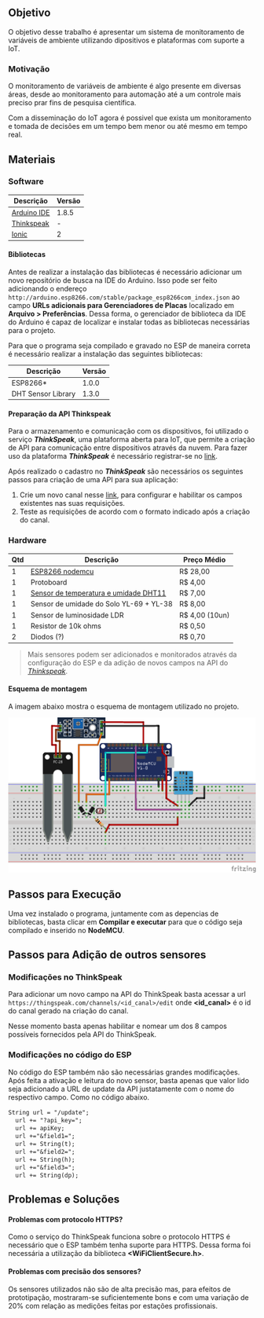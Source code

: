 ## Objetivo

O objetivo desse trabalho é apresentar um sistema de monitoramento de variáveis de ambiente utilizando dipositivos e plataformas com suporte a IoT.

### Motivação

O monitoramento de variáveis de ambiente é algo presente em diversas áreas, desde ao monitoramento para automação até a um controle mais preciso prar fins de pesquisa científica.

Com a disseminação do IoT agora é possivel que exista um monitoramento e tomada de decisões em um tempo bem menor ou até mesmo em tempo real. 

## Materiais

### Software

Descrição | Versão
------------ | -------------
[Arduino IDE](https://www.arduino.cc/)  |   1.8.5
[Thinkspeak](https://thingspeak.com/)   |   -
[Ionic](https://ionicframework.com/)    |   2 

#### Bibliotecas

Antes de realizar a instalação das bibliotecas é necessário adicionar um novo repositório de busca na IDE do Arduino. Isso pode ser feito adicionando o endereço `http://arduino.esp8266.com/stable/package_esp8266com_index.json` ao campo **URLs adicionais para Gerenciadores de Placas** localizado em **Arquivo > Preferências**. Dessa forma, o gerenciador de biblioteca da IDE do Arduino é capaz de localizar e instalar todas as bibliotecas necessárias para o projeto.

Para que o programa seja compilado e gravado no ESP de maneira correta é necessário realizar a instalação das seguintes bibliotecas:

Descrição | Versão
------------ | -------------
ESP8266*  |   1.0.0
DHT Sensor Library | 1.3.0

#### Preparação da API Thinkspeak

Para o armazenamento e comunicação com os dispositivos, foi utilizado o serviço ***ThinkSpeak***, uma plataforma aberta para IoT, que permite a criação de API para comunicação entre dispositivos através da nuvem. Para fazer uso da plataforma ***ThinkSpeak*** é necessário registrar-se no [link](https://thingspeak.com).

Após realizado o cadastro no ***ThinkSpeak*** são necessários os seguintes passos para criação de uma API para sua aplicação:

1. Crie um novo canal nesse [link](https://thingspeak.com/channels), para configurar e habilitar os campos existentes nas suas requisições.
2. Teste as requisições de acordo com o formato indicado após a criação do canal.

### Hardware

Qtd | Descrição | Preço Médio
------------ | ------------- | -------------
1   |   [ESP8266 nodemcu](https://www.filipeflop.com/blog/esp8266-nodemcu-como-programar/)  | R$ 28,00
1   |   Protoboard | R$ 4,00
1   |   [Sensor de temperatura e umidade DHT11](https://akizukidenshi.com/download/ds/aosong/DHT11.pdf) | R$ 7,00
1   |   Sensor de umidade do Solo YL-69 + YL-38| R$ 8,00
1   |   Sensor de luminosidade LDR | R$ 4,00 (10un)
1   |   Resistor de 10k ohms       | R$ 0,50
2   |   Diodos (?)                 | R$ 0,70

> Mais sensores podem ser adicionados e monitorados através da configuração do ESP e da adição de novos campos na API do [*Thinkspeak*](https://thingspeak.com).

#### Esquema de montagem

A imagem abaixo mostra o esquema de montagem utilizado no projeto.

![Esquema de montagem](documentacao/res/montagem_fritz_bb.png)

## Passos para Execução

Uma vez instalado o programa, juntamente com as depencias de bibliotecas, basta clicar em **Compilar e executar** para que o código seja compilado e inserido no **NodeMCU**.

## Passos para Adição de outros sensores

### Modificações no ThinkSpeak

Para adicionar um novo campo na API do ThinkSpeak basta acessar a url `https://thingspeak.com/channels/<id_canal>/edit` onde **<id_canal>** é o id do canal gerado na criação do  canal.

Nesse momento basta apenas habilitar e nomear um dos 8 campos possíveis fornecidos pela API do ThinkSpeak.

### Modificações no código do ESP

No código do ESP também não são necessárias grandes modificações. Após feita a ativação e leitura do novo sensor, basta apenas que valor lido seja adicionado a URL de update da API justatamente com o nome do respectivo campo. Como no código abaixo.

```
String url = "/update";
  url += "?api_key=";
  url += apiKey;
  url +="&field1=";
  url += String(t);
  url +="&field2=";
  url += String(h);
  url +="&field3=";
  url += String(dp);
```

## Problemas e Soluções

#### Problemas com protocolo HTTPS?

Como o serviço do ThinkSpeak funciona sobre o protocolo HTTPS é necessário que o ESP também tenha suporte para HTTPS. Dessa forma foi necessária a utilização da biblioteca **<WiFiClientSecure.h>**.

#### Problemas com precisão dos sensores?

Os sensores utilizados não são de alta precisão mas, para efeitos de prototipação, mostraram-se suficientemente bons e com uma variação de 20% com relação as medições feitas por estações profissionais.

